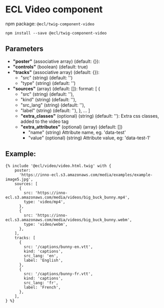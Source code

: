 # ECL Video component

npm package: `@ecl/twig-component-video`

```shell
npm install --save @ecl/twig-component-video
```

## Parameters

- **"poster"** (associative array) (default: {}):
- **"controls"** (boolean) (default: true)
- **"tracks"** (associative array) (default: {}):
  - "src" (string) (default: '')
  - "type" (string) (default: '')
- **"sources"** (array) (default: []): format: [
  {
  - "src" (string) (default: ''),
  - "kind" (string) (default: ''),
  - "src_lang" (string) (default: ''),
  - "label" (string) (default: ''),
    },
    ...
    ]
  - **"extra_classes"** (optional) (string) (default: ''): Extra css classes, added to the video tag
  - **"extra_attributes"** (optional) (array) (default: [])
    - "name" (string) Attribute name, eg. 'data-test'
    - "value" (optional) (string) Attribute value, eg: 'data-test-1'

## Example:

<!-- prettier-ignore -->
```twig
{% include '@ecl/video/video.html.twig' with { 
    poster:  
      'https://inno-ecl.s3.amazonaws.com/media/examples/example-image5.jpg',  
    sources: [ 
      { 
        src: 'https://inno-ecl.s3.amazonaws.com/media/videos/big_buck_bunny.mp4', 
        type: 'video/mp4', 
      }, 
      { 
        src: 'https://inno-ecl.s3.amazonaws.com/media/videos/big_buck_bunny.webm', 
        type: 'video/webm', 
      }, 
    ], 
    tracks: [ 
      { 
        src: '/captions/bunny-en.vtt', 
        kind: 'captions', 
        src_lang: 'en', 
        label: 'English', 
      }, 
      {
        src: '/captions/bunny-fr.vtt', 
        kind: 'captions', 
        src_lang: 'fr', 
        label: 'French', 
      }, 
    ], 
} %} 
```

